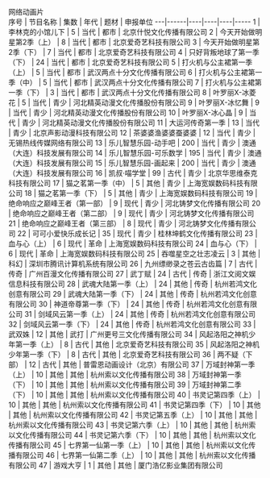 网络动画片					
序号 | 节目名称 | 集数 | 年代 | 题材 | 申报单位
---|------|----|----|----|-----
1 | 李林克的小馆儿下 | 5 | 当代 | 都市 | 北京什悦文化传播有限公司
2 | 今天开始做明星第2季（上） | 8 | 当代 | 都市 | 北京爱奇艺科技有限公司
3 | 今天开始做明星第2季（下） | 7 | 当代 | 都市 | 北京爱奇艺科技有限公司
4 | 只好背叛地球了第一季（下） | 24 | 当代 | 都市 | 北京爱奇艺科技有限公司
5 | 打火机与公主裙第一季（上） | 5 | 当代 | 都市 | 武汉两点十分文化传播有限公司
6 | 打火机与公主裙第一季（中） | 5 | 当代 | 都市 | 武汉两点十分文化传播有限公司
7 | 打火机与公主裙第一季（下） | 3 | 当代 | 都市 | 武汉两点十分文化传播有限公司
8 | 叶罗丽X-冰菱花 | 5 | 当代 | 青少 | 河北精英动漫文化传播股份有限公司
9 | 叶罗丽X-冰忆舞 | 9 | 当代 | 青少 | 河北精英动漫文化传播股份有限公司
10 | 叶罗丽X-冰心晶 | 9 | 当代 | 青少 | 河北精英动漫文化传播股份有限公司
11 | 大运河传奇第一季 | 13 | 当代 | 青少 | 北京声影动漫科技有限公司
12 | 茶婆婆渔婆婆蚕婆婆 | 12 | 当代 | 青少 | 无锡热线传媒网络有限公司
13 | 乐儿智慧乐园-动手吧 | 200 | 当代 | 青少 | 澳通（大连）科技发展有限公司
14 | 乐儿智慧乐园-可乐数学 | 195 | 当代 | 青少 | 澳通（大连）科技发展有限公司
15 | 乐儿智慧乐园-画起来 | 200 | 当代 | 青少 | 澳通（大连）科技发展有限公司
16 | 凯叔·喵学堂 | 99 | 古代 | 青少 | 北京华思维泰克科技有限公司
17 | 猫之茗第一季（中） | 5 | 其他 | 青少 | 上海宽娱数码科技有限公司
18 | 猫之茗第一季（下） | 5 | 其他 | 青少 | 上海宽娱数码科技有限公司
19 | 绝命响应之巅峰王者（第一部） | 9 | 现代 | 青少 | 河北铸梦文化传播有限公司
20 | 绝命响应之巅峰王者（第二部） | 9 | 现代 | 青少 | 河北铸梦文化传播有限公司
21 | 绝命响应之巅峰王者（第三部） | 8 | 现代 | 青少 | 河北铸梦文化传播有限公司
22 | 可可小爱快乐成长记 | 35 | 现代 | 青少 | 桂林坤鹤文化传播有限公司
23 | 血与心（上） | 6 | 现代 | 革命 | 上海宽娱数码科技有限公司
24 | 血与心（下） | 6 | 现代 | 革命 | 上海宽娱数码科技有限公司
25 | 吞噬星空之壮志凌云 | 3 | 其他 | 科幻 | 深圳市腾讯计算机系统有限公司
26 | 九州缥缈录之苍云古齿篇 | 7 | 古代 | 传奇 | 广州百漫文化传播有限公司
27 | 武丁赋 | 24 | 古代 | 传奇 | 浙江文阅文娱信息科技有限公司
28 | 武魂大陆第一季（上） | 24 | 其他 | 传奇 | 杭州若鸿文化创意有限公司
29 | 武魂大陆第一季（下） | 24 | 其他 | 传奇 | 杭州若鸿文化创意有限公司
30 | 神道帝尊第一季（下） | 24 | 其他 | 传奇 | 杭州若鸿文化创意有限公司
31 | 剑域风云第一季（上） | 24 | 其他 | 传奇 | 杭州若鸿文化创意有限公司
32 | 剑域风云第一季（下） | 24 | 其他 | 传奇 | 杭州若鸿文化创意有限公司
33 | 武双姝 | 12 | 其他 | 武打 | 广州更号三文化传播有限公司
34 | 风起洛阳之神机少年第一季（上） | 8 | 古代 | 其他 | 北京爱奇艺科技有限公司
35 | 风起洛阳之神机少年第一季（下） | 8 | 古代 | 其他 | 北京爱奇艺科技有限公司
36 | 两不疑（下部） | 12 | 古代 | 其他 | 普雷恩动画设计（北京）有限公司
37 | 万域封神第一季（上） | 10 | 其他 | 其他 | 杭州索以文化传播有限公司
38 | 万域封神第一季（下） | 10 | 其他 | 其他 | 杭州索以文化传播有限公司
39 | 万域封神第二季（下） | 10 | 其他 | 其他 | 杭州索以文化传播有限公司
40 | 书灵记第四季（上） | 10 | 其他 | 其他 | 杭州索以文化传播有限公司
41 | 书灵记第四季（下） | 10 | 其他 | 其他 | 杭州索以文化传播有限公司
42 | 书灵记第五季（上） | 10 | 其他 | 其他 | 杭州索以文化传播有限公司
43 | 书灵记第六季（上） | 10 | 其他 | 其他 | 杭州索以文化传播有限公司
44 | 书灵记第六季（下） | 10 | 其他 | 其他 | 杭州索以文化传播有限公司
45 | 七界第一仙第一季（上） | 10 | 其他 | 其他 | 杭州索以文化传播有限公司
46 | 七界第一仙第二季（上） | 10 | 其他 | 其他 | 杭州索以文化传播有限公司
47 | 游戏大亨 | 1 | 其他 | 其他 | 厦门浩亿影业集团有限公司
